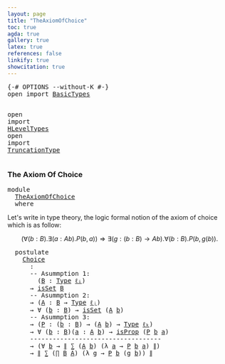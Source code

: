 ```yaml
---
layout: page
title: "TheAxiomOfChoice"
toc: true
agda: true
gallery: true
latex: true
references: false
linkify: true
showcitation: true
---
```


<div class="hide" >
<pre class="Agda">
<a id="180" class="Symbol">{-#</a> <a id="184" class="Keyword">OPTIONS</a> <a id="192" class="Pragma">--without-K</a> <a id="204" class="Symbol">#-}</a>
<a id="208" class="Keyword">open</a> <a id="213" class="Keyword">import</a> <a id="220" href="BasicTypes.html" class="Module">BasicTypes</a>

<a id="232" class="Keyword">open</a> <a id="237" class="Keyword">import</a> <a id="244" href="HLevelTypes.html" class="Module">HLevelTypes</a>
<a id="256" class="Keyword">open</a> <a id="261" class="Keyword">import</a> <a id="268" href="TruncationType.html" class="Module">TruncationType</a>
</pre>
</div>

### The Axiom Of Choice

<pre class="Agda">
<a id="340" class="Keyword">module</a>
  <a id="349" href="TheAxiomOfChoice.html" class="Module">TheAxiomOfChoice</a>
  <a id="368" class="Keyword">where</a>
</pre>

Let's write in type theory, the logic formal
notion of the axiom of choice which is as follow:

$$
  (∀ (b : B) . ∃ (a : A b) . P(b,a))
  ⇒ ∃ (g : (b : B) → A b) . ∀ (b : B) . P (b, g(b)) .
$$

<pre class="Agda">
  <a id="595" class="Keyword">postulate</a>
    <a id="Choice"></a><a id="609" href="TheAxiomOfChoice.html#609" class="Postulate">Choice</a>
      <a id="622" class="Symbol">:</a>
      <a id="630" class="Comment">-- Asummption 1: </a>
        <a id="656" class="Symbol">(</a><a id="657" href="TheAxiomOfChoice.html#657" class="Bound">B</a> <a id="659" class="Symbol">:</a> <a id="661" href="Intro.html#1803" class="Function">Type</a> <a id="666" href="Intro.html#2245" class="Generalizable">ℓᵢ</a><a id="668" class="Symbol">)</a>
      <a id="676" class="Symbol">→</a> <a id="678" href="HLevelTypes.html#1682" class="Function">isSet</a> <a id="684" href="TheAxiomOfChoice.html#657" class="Bound">B</a>
      <a id="692" class="Comment">-- Asummption 2: </a>
      <a id="716" class="Symbol">→</a> <a id="718" class="Symbol">(</a><a id="719" href="TheAxiomOfChoice.html#719" class="Bound">A</a> <a id="721" class="Symbol">:</a> <a id="723" href="TheAxiomOfChoice.html#657" class="Bound">B</a> <a id="725" class="Symbol">→</a> <a id="727" href="Intro.html#1803" class="Function">Type</a> <a id="732" href="Intro.html#2248" class="Generalizable">ℓⱼ</a><a id="734" class="Symbol">)</a>
      <a id="742" class="Symbol">→</a> <a id="744" class="Symbol">∀</a> <a id="746" class="Symbol">(</a><a id="747" href="TheAxiomOfChoice.html#747" class="Bound">b</a> <a id="749" class="Symbol">:</a> <a id="751" href="TheAxiomOfChoice.html#657" class="Bound">B</a><a id="752" class="Symbol">)</a> <a id="754" class="Symbol">→</a> <a id="756" href="HLevelTypes.html#1682" class="Function">isSet</a> <a id="762" class="Symbol">(</a><a id="763" href="TheAxiomOfChoice.html#719" class="Bound">A</a> <a id="765" href="TheAxiomOfChoice.html#747" class="Bound">b</a><a id="766" class="Symbol">)</a>
      <a id="774" class="Comment">-- Asummption 3:</a>
      <a id="797" class="Symbol">→</a> <a id="799" class="Symbol">(</a><a id="800" href="TheAxiomOfChoice.html#800" class="Bound">P</a> <a id="802" class="Symbol">:</a> <a id="804" class="Symbol">(</a><a id="805" href="TheAxiomOfChoice.html#805" class="Bound">b</a> <a id="807" class="Symbol">:</a> <a id="809" href="TheAxiomOfChoice.html#657" class="Bound">B</a><a id="810" class="Symbol">)</a> <a id="812" class="Symbol">→</a> <a id="814" class="Symbol">(</a><a id="815" href="TheAxiomOfChoice.html#719" class="Bound">A</a> <a id="817" href="TheAxiomOfChoice.html#805" class="Bound">b</a><a id="818" class="Symbol">)</a> <a id="820" class="Symbol">→</a> <a id="822" href="Intro.html#1803" class="Function">Type</a> <a id="827" href="Intro.html#2251" class="Generalizable">ℓₖ</a><a id="829" class="Symbol">)</a>
      <a id="837" class="Symbol">→</a> <a id="839" class="Symbol">∀</a> <a id="841" class="Symbol">(</a><a id="842" href="TheAxiomOfChoice.html#842" class="Bound">b</a> <a id="844" class="Symbol">:</a> <a id="846" href="TheAxiomOfChoice.html#657" class="Bound">B</a><a id="847" class="Symbol">)(</a><a id="849" href="TheAxiomOfChoice.html#849" class="Bound">a</a> <a id="851" class="Symbol">:</a> <a id="853" href="TheAxiomOfChoice.html#719" class="Bound">A</a> <a id="855" href="TheAxiomOfChoice.html#842" class="Bound">b</a><a id="856" class="Symbol">)</a> <a id="858" class="Symbol">→</a> <a id="860" href="HLevelTypes.html#1162" class="Function">isProp</a> <a id="867" class="Symbol">(</a><a id="868" href="TheAxiomOfChoice.html#800" class="Bound">P</a> <a id="870" href="TheAxiomOfChoice.html#842" class="Bound">b</a> <a id="872" href="TheAxiomOfChoice.html#849" class="Bound">a</a><a id="873" class="Symbol">)</a>
      <a id="881" class="Comment">-----------------------------------</a>
      <a id="923" class="Symbol">→</a> <a id="925" class="Symbol">(∀</a> <a id="928" href="TheAxiomOfChoice.html#928" class="Bound">b</a> <a id="930" class="Symbol">→</a> <a id="932" href="TruncationType.html#821" class="Function Operator">∥</a> <a id="934" href="BasicTypes.html#1497" class="Record">∑</a> <a id="936" class="Symbol">(</a><a id="937" href="TheAxiomOfChoice.html#719" class="Bound">A</a> <a id="939" href="TheAxiomOfChoice.html#928" class="Bound">b</a><a id="940" class="Symbol">)</a> <a id="942" class="Symbol">(λ</a> <a id="945" href="TheAxiomOfChoice.html#945" class="Bound">a</a> <a id="947" class="Symbol">→</a> <a id="949" href="TheAxiomOfChoice.html#800" class="Bound">P</a> <a id="951" href="TheAxiomOfChoice.html#928" class="Bound">b</a> <a id="953" href="TheAxiomOfChoice.html#945" class="Bound">a</a><a id="954" class="Symbol">)</a> <a id="956" href="TruncationType.html#821" class="Function Operator">∥</a><a id="957" class="Symbol">)</a>
      <a id="965" class="Symbol">→</a> <a id="967" href="TruncationType.html#821" class="Function Operator">∥</a> <a id="969" href="BasicTypes.html#1497" class="Record">∑</a> <a id="971" class="Symbol">(</a><a id="972" href="BasicTypes.html#2022" class="Function">∏</a> <a id="974" href="TheAxiomOfChoice.html#657" class="Bound">B</a> <a id="976" href="TheAxiomOfChoice.html#719" class="Bound">A</a><a id="977" class="Symbol">)</a> <a id="979" class="Symbol">(λ</a> <a id="982" href="TheAxiomOfChoice.html#982" class="Bound">g</a> <a id="984" class="Symbol">→</a> <a id="986" href="TheAxiomOfChoice.html#800" class="Bound">P</a> <a id="988" href="TheAxiomOfChoice.html#842" class="Bound">b</a> <a id="990" class="Symbol">(</a><a id="991" href="TheAxiomOfChoice.html#982" class="Bound">g</a> <a id="993" href="TheAxiomOfChoice.html#842" class="Bound">b</a><a id="994" class="Symbol">))</a> <a id="997" href="TruncationType.html#821" class="Function Operator">∥</a>
</pre>
